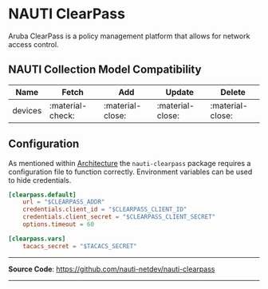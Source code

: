 # NAUTI ClearPass

Aruba ClearPass is a policy management platform that allows for network access control.

## NAUTI Collection Model Compatibility

| Name | Fetch | Add | Update | Delete |
| --- | --- | --- | --- | --- |
| devices | :material-check: | :material-close: | :material-close: | :material-close: |

## Configuration

As mentioned within [Architecture](../architecture.md) the `nauti-clearpass` package requires a configuration file to function correctly. Environment variables can be used to hide credentials.

```toml
[clearpass.default]
    url = "$CLEARPASS_ADDR"
    credentials.client_id = "$CLEARPASS_CLIENT_ID"
    credentials.client_secret = "$CLEARPASS_CLIENT_SECRET"
    options.timeout = 60

[clearpass.vars]
    tacacs_secret = "$TACACS_SECRET"
```
---

**Source Code**: <a href="https://github.com/nauti-netdev/nauti-clearpass" target="_blank">https://github.com/nauti-netdev/nauti-clearpass</a>

---
